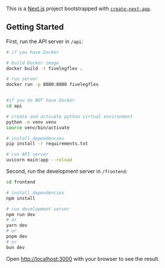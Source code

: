 This is a [Next.js](https://nextjs.org/) project bootstrapped with [`create-next-app`](https://github.com/vercel/next.js/tree/canary/packages/create-next-app).

## Getting Started

First, run the API server in `/api`:

```bash
# if you have Docker

# build Docker image
docker build -t fivelegflex .

# run server
docker run -p 8080:8080 fivelegflex


#if you do NOT have Docker
cd api

# create and activate python virtual environment
python -m venv venv
source venv/bin/activate

# install dependencies
pip install -r requirements.txt

# run API server
uvicorn main:app --reload
```

Second, run the development server in `/frontend`:

```bash
cd frontend

# install dependencies
npm install

# run development server
npm run dev
# or
yarn dev
# or
pnpm dev
# or
bun dev
```

Open [http://localhost:3000](http://localhost:3000) with your browser to see the result.